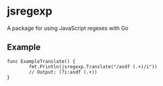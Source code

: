 jsregexp
========

A package for using JavaScript regexes with Go

Example
-------
```
func ExampleTranslate() {
        fmt.Println(jsregexp.Translate("/asdf (.+)/i"))
        // Output: (?i:asdf (.+))
}
```
